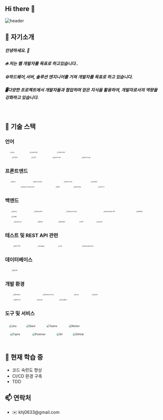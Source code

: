 ## Hi there 👋
<div>
  
  <!--Header-->
  ![header](https://capsule-render.vercel.app/api?type=waving&color=gradient&height=300&section=header&text=Hi,there%20👋)
  
</div>
<div>
  <!--Body-->
  
  ## 👀 자기소개
  ##### 안녕하세요. :raising_hand: <br/>
  ##### :fire: 저는 웹 개발자를 목표로 하고있습니다..<br/>
  ##### ⚙️하드웨어,서버, 솔루션 엔지니어를 거쳐 개발자를 목표로 하고 있습니다.<br/>
  ##### 🖥️다양한 프로젝트에서 개발자들과 협업하며 얻은 지식을 활용하여, 개발자로서의 역량을 강화하고 있습니다.
  <br/>

## 🧱 기술 스택

### 언어
<img alt="Java" src="https://img.shields.io/badge/java-%23ED8B00.svg?style=for-the-badge&logo=openjdk&logoColor=white" style="transform: scale(0.3);">
<img alt="JavaScript" src="https://img.shields.io/badge/JavaScript-F7DF1E?style=for-the-badge&logo=javascript&logoColor=black" style="transform: scale(0.3);">
<img alt="TypeScript" src="https://img.shields.io/badge/TypeScript-007ACC?style=for-the-badge&logo=typescript&logoColor=white" style="transform: scale(0.3);">
<br/>
<img alt="HTML5" src="https://img.shields.io/badge/HTML5-E34F26?style=for-the-badge&logo=html5&logoColor=white" style="transform: scale(0.3);">
<img alt="CSS3" src="https://img.shields.io/badge/CSS3-1572B6?style=for-the-badge&logo=css3&logoColor=white" style="transform: scale(0.3);">
<img alt="bash Script" src="https://img.shields.io/badge/bash_script-%23121011.svg?style=for-the-badge&logo=gnu-bash&logoColor=white" style="transform: scale(0.3);">
<img alt="batch Script" src="https://img.shields.io/badge/PowerShell-%235391FE.svg?style=for-the-badge&logo=powershell&logoColor=white" style="transform: scale(0.3);">
<br/>

### 프론트엔드
<img alt="React" src="https://img.shields.io/badge/React-61DAFB?style=for-the-badge&logo=react&logoColor=black" style="transform: scale(0.3);">
<img alt="React Router" src="https://img.shields.io/badge/React_Router-CA4245?style=for-the-badge&logo=react-router&logoColor=white" style="transform: scale(0.3);">
<img alt="React Hook" src="https://img.shields.io/badge/React_Hook-EC5990?style=for-the-badge&logo=react-hook-form&logoColor=white" style="transform: scale(0.3);">
<img alt="Zustand" src="https://img.shields.io/badge/Zustand-000000?style=for-the-badge&logo=zustand&logoColor=white" style="transform: scale(0.3);">
<br/>
<img alt="Styled-Components" src="https://img.shields.io/badge/Styled--Components-DB7093?style=for-the-badge&logo=styled-components&logoColor=white" style="transform: scale(0.3);">
<img alt="MUI" src="https://img.shields.io/badge/MUI-007FFF?style=for-the-badge&logo=mui&logoColor=white" style="transform: scale(0.3);">
<img alt="Bootstrap" src="https://img.shields.io/badge/Bootstrap-7952B3?style=for-the-badge&logo=bootstrap&logoColor=white" style="transform: scale(0.3);">
<img alt="Toast UI" src="https://img.shields.io/badge/Toast_UI-FFDD00?style=for-the-badge&logo=toast-ui&logoColor=black" style="transform: scale(0.3);">
<br/>

### 백엔드
<img alt="Spring" src="https://img.shields.io/badge/Spring-6DB33F?style=for-the-badge&logo=spring&logoColor=white" style="transform: scale(0.3);">
<img alt="Spring Boot" src="https://img.shields.io/badge/Spring_Boot-6DB33F?style=for-the-badge&logo=spring-boot&logoColor=white" style="transform: scale(0.3);">
<img alt="Spring Security" src="https://img.shields.io/badge/Spring_Security-6DB33F?style=for-the-badge&logo=spring-security&logoColor=white" style="transform: scale(0.3);">
<img alt="Spring Data JPA" src="https://img.shields.io/badge/Spring_DATA_JPA-6DB33F?style=for-the-badge&logo=spring&logoColor=white" style="transform: scale(0.3);">
<img alt="MyBatis" src="https://img.shields.io/badge/MyBatis-B41717?style=for-the-badge&logo=mybatis&logoColor=white" style="transform: scale(0.3);">
<img alt="Gradle" src="https://img.shields.io/badge/Gradle-02303A.svg?style=for-the-badge&logo=Gradle&logoColor=white" style="transform: scale(0.3);">
<br/>
<img alt="Express.js" src="https://img.shields.io/badge/Express.js-404D59?style=for-the-badge&logo=express&logoColor=white" style="transform: scale(0.3);">
<img alt="Multer" src="https://img.shields.io/badge/Multer-FFCA28?style=for-the-badge&logo=node.js&logoColor=white" style="transform: scale(0.3);">
<img alt="Multipart" src="https://img.shields.io/badge/Multipart-FFCA28?style=for-the-badge&logo=node.js&logoColor=white" style="transform: scale(0.3);">
<img alt="JWT" src="https://img.shields.io/badge/JWT-black?style=for-the-badge&logo=JSON web tokens" style="transform: scale(0.3);">
<img alt="mysql2" src="https://img.shields.io/badge/mysql2-000000?style=for-the-badge&logo=zustand&logoColor=white" style="transform: scale(0.3);">
<br/>

### 테스트 및 REST API 관련
<img alt="REST API" src="https://img.shields.io/badge/REST_API-000000?style=for-the-badge&logo=rest-api&logoColor=white" style="transform: scale(0.3);">
<img alt="Swagger" src="https://img.shields.io/badge/Swagger-85EA2D?style=for-the-badge&logo=swagger&logoColor=black" style="transform: scale(0.3);">
<img alt="Jest" src="https://img.shields.io/badge/Jest-C21325?style=for-the-badge&logo=jest&logoColor=white" style="transform: scale(0.3);">
<img alt="Spring Rest Docs" src="https://img.shields.io/badge/Spring_Rest_Docs-6DB33F?style=for-the-badge&logo=spring&logoColor=white" style="transform: scale(0.3);">
<br/>

### 데이터베이스
<img alt="MySQL" src="https://img.shields.io/badge/MySQL-4479A1?style=for-the-badge&logo=mysql&logoColor=white" style="transform: scale(0.3);">
<br/>

### 개발 환경
<img alt="Windows" src="https://img.shields.io/badge/Windows-0078D6?style=for-the-badge&logo=windows&logoColor=white" style="transform: scale(0.3);">
<img alt="Windows Server" src="https://img.shields.io/badge/Windows_Server-0078D6?style=for-the-badge&logo=windows&logoColor=white" style="transform: scale(0.3);">
<img alt="Linux" src="https://img.shields.io/badge/Linux-FCC624?style=for-the-badge&logo=linux&logoColor=black" style="transform: scale(0.3);">
<img alt="Ubuntu" src="https://img.shields.io/badge/Ubuntu-E95420?style=for-the-badge&logo=ubuntu&logoColor=white" style="transform: scale(0.3);">
<br/>
<img alt="AWS EC2" src="https://img.shields.io/badge/AWS_EC2-FF9900?style=for-the-badge&logo=amazon-aws&logoColor=white" style="transform: scale(0.3);">
<img alt="Docker" src="https://img.shields.io/badge/Docker-2496ED?style=for-the-badge&logo=docker&logoColor=white" style="transform: scale(0.3);">
<img alt="VirtualBox" src="https://img.shields.io/badge/VirtualBox-183A61?style=for-the-badge&logo=virtualbox&logoColor=white" style="transform: scale(0.3);">
<br/>


### 도구 및 서비스
<img alt="Jira" src="https://img.shields.io/badge/Jira-0052CC?style=for-the-badge&logo=jira&logoColor=white" style="transform: scale(0.6); border-radius: 8px; margin: 5px;">
<img alt="Slack" src="https://img.shields.io/badge/Slack-4A154B?style=for-the-badge&logo=slack&logoColor=white" style="transform: scale(0.6); border-radius: 8px; margin: 5px;">
<img alt="Teams" src="https://img.shields.io/badge/Teams-6264A7?style=for-the-badge&logo=teams&logoColor=white" style="transform: scale(0.6); border-radius: 8px; margin: 5px;">
<img alt="Notion" src="https://img.shields.io/badge/Notion-000000?style=for-the-badge&logo=notion&logoColor=white" style="transform: scale(0.6); border-radius: 8px; margin: 5px;">
<br/>
<img alt="Figma" src="https://img.shields.io/badge/Figma-F24E1E?style=for-the-badge&logo=figma&logoColor=white" style="transform: scale(0.6); border-radius: 8px; margin: 5px;">
<img alt="Postman" src="https://img.shields.io/badge/Postman-FF6C37?style=for-the-badge&logo=postman&logoColor=white" style="transform: scale(0.6); border-radius: 8px; margin: 5px;">
<img alt="Git" src="https://img.shields.io/badge/Git-F05032?style=for-the-badge&logo=git&logoColor=white" style="transform: scale(0.6); border-radius: 8px; margin: 5px;">
<img alt="GitHub" src="https://img.shields.io/badge/GitHub-181717?style=for-the-badge&logo=github&logoColor=white" style="transform: scale(0.6); border-radius: 8px; margin: 5px;">
<br/>
<br/>



## 🌱 현재 학습 중

- 코드 숙련도 향상
- CI/CD 환경 구축
- TDD

## 📫 연락처
- ✉️ khj0633[]()@gmail.com
</div>
<!--
**RbCream/RbCream** is a ✨ _special_ ✨ repository because its `README.md` (this file) appears on your GitHub profile.

Here are some ideas to get you started:

- 🔭 I’m currently working on ...
- 🌱 I’m currently learning ...
- 👯 I’m looking to collaborate on ...
- 🤔 I’m looking for help with ...
- 💬 Ask me about ...
- 📫 How to reach me: ...
- 😄 Pronouns: ...
- ⚡ Fun fact: ...
-->
